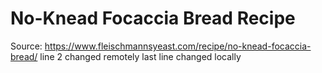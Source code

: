 # No-Knead Focaccia Bread Recipe
Source: https://www.fleischmannsyeast.com/recipe/no-knead-focaccia-bread/  line 2 changed remotely
last line changed locally
